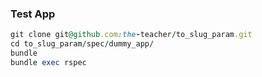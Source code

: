 ### Test App

```ruby
git clone git@github.com:the-teacher/to_slug_param.git
cd to_slug_param/spec/dummy_app/
bundle
bundle exec rspec
```
